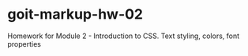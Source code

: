 # goit-markup-hw-02
Homework for Module 2 - Introduction to CSS. Text styling, colors, font properties
